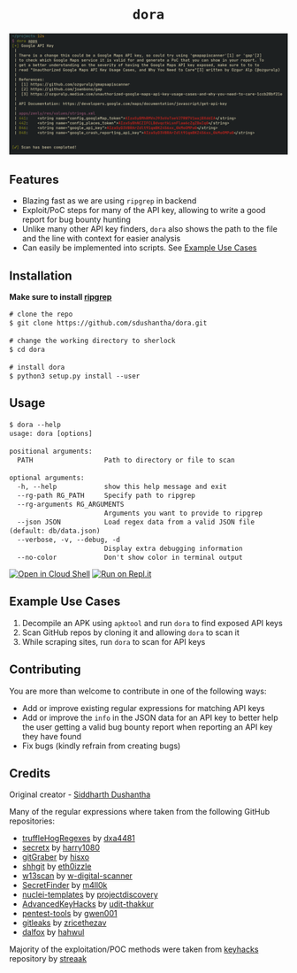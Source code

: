 <h1 align=center><code>dora</code></h1>
<p align=center>
  <img src="images/preview.png"/>
</p>


## Features
- Blazing fast as we are using `ripgrep` in backend
- Exploit/PoC steps for many of the API key, allowing to write a good report for bug bounty hunting
- Unlike many other API key finders, `dora` also shows the path to the file and the line with context for easier analysis
- Can easily be implemented into scripts. See [Example Use Cases](https://github.com/sdushantha/dora#example-use-cases)

## Installation

**Make sure to install [ripgrep](https://github.com/BurntSushi/ripgrep)**

```console
# clone the repo
$ git clone https://github.com/sdushantha/dora.git

# change the working directory to sherlock
$ cd dora 

# install dora
$ python3 setup.py install --user
```

## Usage

```console
$ dora --help
usage: dora [options]

positional arguments:
  PATH                  Path to directory or file to scan

optional arguments:
  -h, --help            show this help message and exit
  --rg-path RG_PATH     Specify path to ripgrep
  --rg-arguments RG_ARGUMENTS
                        Arguments you want to provide to ripgrep
  --json JSON           Load regex data from a valid JSON file (default: db/data.json)
  --verbose, -v, --debug, -d
                        Display extra debugging information
  --no-color            Don't show color in terminal output
```
[![Open in Cloud Shell](https://user-images.githubusercontent.com/27065646/92304704-8d146d80-ef80-11ea-8c29-0deaabb1c702.png)](https://console.cloud.google.com/cloudshell/open?git_repo=https://github.com/sdushantha/dora)
[![Run on Repl.it](https://user-images.githubusercontent.com/27065646/92304596-bf719b00-ef7f-11ea-987f-2c1f3c323088.png)](https://repl.it/github/sdushantha/dora)

## Example Use Cases 
1. Decompile an APK using `apktool` and run `dora` to find exposed API keys
2. Scan GitHub repos by cloning it and allowing `dora` to scan it
3. While scraping sites, run `dora` to scan for API keys

## Contributing
You are more than welcome to contribute in one of the following ways:
- Add or improve existing regular expressions for matching API keys
- Add or improve the `info` in the JSON data for an API key to better help the user getting a valid bug bounty report when reporting an API key they have found
- Fix bugs (kindly refrain from creating bugs)

## Credits

Original creator - [Siddharth Dushantha](https://github.com/sdushantha)

Many of the regular expressions where taken from the following GitHub repositories:
- [truffleHogRegexes](https://github.com/dxa4481/truffleHogRegexes/blob/master/truffleHogRegexes/regexes.json) by [dxa4481](https:/github.com/dxa4481)
- [secretx](https://github.com/harry1080/secretx/blob/master/patterns.json) by [harry1080](https:/github.com/harry1080)
- [gitGraber](https://github.com/hisxo/gitGraber/blob/master/tokens.py) by [hisxo](https://github.com/hisxo)
- [shhgit](https://github.com/eth0izzle/shhgit/blob/3ce441853d999dacf6e20e59b116c135dcdd0c68/config.yaml) by [eth0izzle](https://github.com/eth0izzle)
- [w13scan](https://github.com/w-digital-scanner/w13scan/blob/master/W13SCAN/scanners/PerFile/js_sensitive_content.py) by [w-digital-scanner](https://github.com/w-digital-scanner)
- [SecretFinder](https://github.com/m4ll0k/SecretFinder/blob/master/BurpSuite-SecretFinder/SecretFinder.py) by [m4ll0k](https://github.com/m4ll0k)
- [nuclei-templates](https://github.com/projectdiscovery/nuclei-templates/blob/master/exposed-tokens/generic/credentials-disclosure.yaml) by [projectdiscovery](https://github.com/projectdiscovery)
- [AdvancedKeyHacks](https://github.com/udit-thakkur/AdvancedKeyHacks/blob/master/hackcura_apikey_hacks.sh) by [udit-thakkur](https://github.com/udit-thakkur)
- [pentest-tools](https://github.com/gwen001/pentest-tools/blob/master/keyhacks.sh) by [gwen001](https://github.com/gwen001)
- [gitleaks](https://github.com/zricethezav/gitleaks) by [zricethezav](https://github.com/zricethezav)
- [dalfox](https://github.com/hahwul/dalfox/blob/1f32f3494e1aa3312f84b3e2a836eb61a9ae9aac/pkg/scanning/grep.go) by [hahwul](https://github.com/hahwul)

Majority of the exploitation/POC methods were taken from [keyhacks](https://github.com/streaak/keyhacks) repository by [streaak](https://github.com/streaak)

